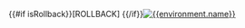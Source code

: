 {{#if isRollback}}\[ROLLBACK\] {{/if}}[![{{environment.name}}](https://badgen.net/badge/{{environment.name}}/Deploy%20Complete/{{badge.statusColors.success}}?labelColor={{environment.color}}&icon=github&scale=1.2)](https://github.com/{{owner}}/{{repo}}/actions/runs/{{run.id}}/attempts/{{run.run_attempt}} 'Open the deploy')
